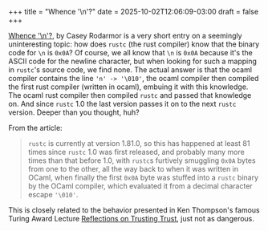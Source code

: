 +++
title = "Whence '\n'?"
date = 2025-10-02T12:06:09-03:00
draft = false
+++

[Whence '\n'?](https://rodarmor.com/blog/whence-newline/), by Casey Rodarmor is a very short entry on a seemingly uninteresting topic: how does `rustc` (the rust compiler) know that the binary code for `\n` is `0x0A`? Of course, we all know that `\n` is `0x0A` because it's the ASCII code for the newline character, but when looking for such a mapping in `rustc`'s source code, we find none.
The actual answer is that the ocaml compiler contains the line `'n' -> '\010'`, the ocaml compiler then compiled the first rust compiler (written in ocaml), embuing it with this knowledge. The ocaml rust compiler then compiled `rustc` and passed that knowledge on. And since `rustc` 1.0 the last version passes it on to the next `rustc` version. Deeper than you thought, huh?

From the article:
> `rustc` is currently at version 1.81.0, so this has happened at least 81 times since `rustc` 1.0 was first released, and probably many more times than that before 1.0, with `rustc`s furtively smuggling `0x0A` bytes from one to the other, all the way back to when it was written in OCaml, when finally the first `0x0A` byte was stuffed into a `rustc` binary by the OCaml compiler, which evaluated it from a decimal character escape `'\010'`.

This is closely related to the behavior presented in Ken Thompson's famous Turing Award Lecture [Reflections on Trusting Trust](https://www.cs.cmu.edu/~rdriley/487/papers/Thompson_1984_ReflectionsonTrustingTrust.pdf), just not as dangerous.
